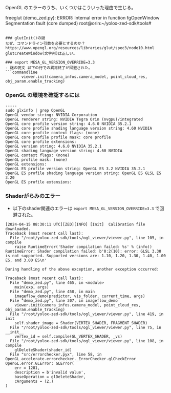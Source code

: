 OpenGL のエラーのうち、いくつかはこういった理由で生じる。

freeglut (demo_zed.py):  ERROR:  Internal error <FBConfig with necessary capabilities not found> in function fgOpenWindow
Segmentation fault (core dumped)
root@orin:~/yolox-zed-sdk/tools#
```

### glutInit()の謎
なぜ、コマンドライン引数を必要とするのか？
https://www.opengl.org/resources/libraries/glut/spec3/node10.html
glutCreateWindow(文字列)は正しい。

### export MESA_GL_VERSION_OVERRIDE=3.3
- 謎の呪文 以下の行での異常終了が回避された。
```commandline
       viewer.init(camera_infos.camera_model, point_cloud_res, obj_param.enable_tracking)
```

### OpenGL の環境を確認するには
```commandline
-----
sudo glxinfo | grep OpenGL
OpenGL vendor string: NVIDIA Corporation
OpenGL renderer string: NVIDIA Tegra Orin (nvgpu)/integrated
OpenGL core profile version string: 4.6.0 NVIDIA 35.2.1
OpenGL core profile shading language version string: 4.60 NVIDIA
OpenGL core profile context flags: (none)
OpenGL core profile profile mask: core profile
OpenGL core profile extensions:
OpenGL version string: 4.6.0 NVIDIA 35.2.1
OpenGL shading language version string: 4.60 NVIDIA
OpenGL context flags: (none)
OpenGL profile mask: (none)
OpenGL extensions:
OpenGL ES profile version string: OpenGL ES 3.2 NVIDIA 35.2.1
OpenGL ES profile shading language version string: OpenGL ES GLSL ES 3.20
OpenGL ES profile extensions:
```


### Shaderがらみのエラー
- 以下のshader関連のエラーは `export MESA_GL_VERSION_OVERRIDE=3.3` で回避された。
```commandline
[2024-04-15 08:30:11 UTC][ZED][INFO] [Init]  Calibration file downloaded.
Traceback (most recent call last):
  File "/root/yolox-zed-sdk/tools/ogl_viewer/viewer.py", line 105, in compile
    raise RuntimeError('Shader compilation failed: %s' % (info))
RuntimeError: Shader compilation failed: b'0:2(10): error: GLSL 3.30 is not supported. Supported versions are: 1.10, 1.20, 1.30, 1.40, 1.00 ES, and 3.00 ES\n'

During handling of the above exception, another exception occurred:

Traceback (most recent call last):
  File "demo_zed.py", line 465, in <module>
    main(exp, args)
  File "demo_zed.py", line 458, in main
    imageflow_demo(predictor, vis_folder, current_time, args)
  File "demo_zed.py", line 307, in imageflow_demo
    viewer.init(camera_infos.camera_model, point_cloud_res, obj_param.enable_tracking)
  File "/root/yolox-zed-sdk/tools/ogl_viewer/viewer.py", line 419, in init
    self.shader_image = Shader(VERTEX_SHADER, FRAGMENT_SHADER)
  File "/root/yolox-zed-sdk/tools/ogl_viewer/viewer.py", line 75, in __init__
    vertex_id = self.compile(GL_VERTEX_SHADER, _vs)
  File "/root/yolox-zed-sdk/tools/ogl_viewer/viewer.py", line 108, in compile
    glDeleteShader(shader_id)
  File "src/errorchecker.pyx", line 58, in OpenGL_accelerate.errorchecker._ErrorChecker.glCheckError
OpenGL.error.GLError: GLError(
	err = 1281,
	description = b'invalid value',
	baseOperation = glDeleteShader,
	cArguments = (2,)
)
```
